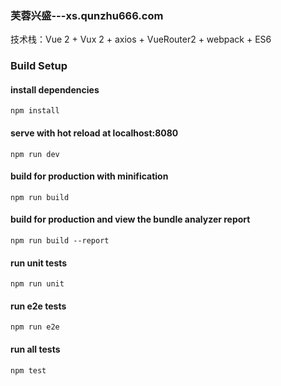 ### 芙蓉兴盛---xs.qunzhu666.com
技术栈：Vue 2 + Vux 2 + axios + VueRouter2 + webpack + ES6

### Build Setup

#### install dependencies
`npm install`

#### serve with hot reload at localhost:8080
`npm run dev`

#### build for production with minification
`npm run build`

#### build for production and view the bundle analyzer report
`npm run build --report`

#### run unit tests
`npm run unit`

#### run e2e tests
`npm run e2e`

#### run all tests
`npm test`









